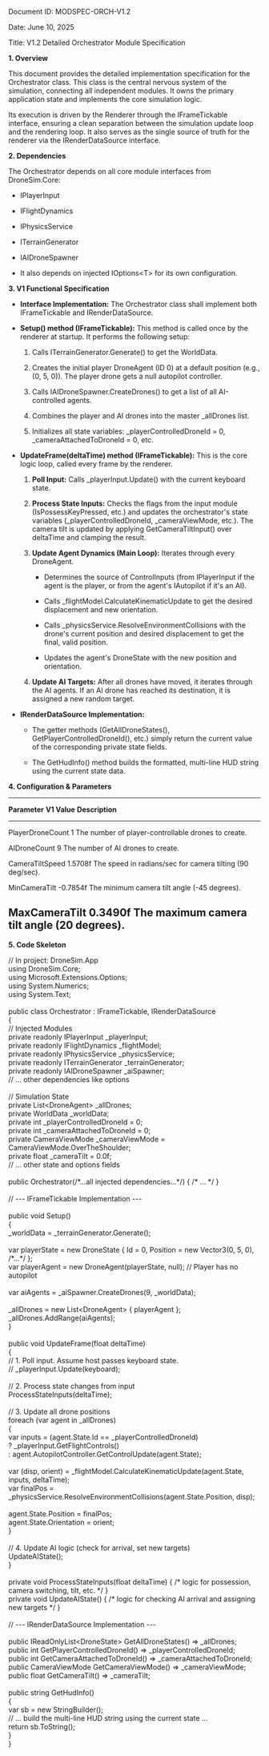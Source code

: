 Document ID: MODSPEC-ORCH-V1.2

Date: June 10, 2025

Title: V1.2 Detailed Orchestrator Module Specification

**1. Overview**

This document provides the detailed implementation specification for the Orchestrator class. This class is the central nervous system of the simulation, connecting all independent modules. It owns the primary application state and implements the core simulation logic.

Its execution is driven by the Renderer through the IFrameTickable interface, ensuring a clean separation between the simulation update loop and the rendering loop. It also serves as the single source of truth for the renderer via the IRenderDataSource interface.

**2. Dependencies**

The Orchestrator depends on all core module interfaces from DroneSim.Core:

- IPlayerInput

- IFlightDynamics

- IPhysicsService

- ITerrainGenerator

- IAIDroneSpawner

- It also depends on injected IOptions\<T\> for its own configuration.

**3. V1 Functional Specification**

- **Interface Implementation:** The Orchestrator class shall implement both IFrameTickable and IRenderDataSource.

- **Setup() method (IFrameTickable):** This method is called once by the renderer at startup. It performs the following setup:

  1.  Calls ITerrainGenerator.Generate() to get the WorldData.

  2.  Creates the initial player DroneAgent (ID 0) at a default position (e.g., (0, 5, 0)). The player drone gets a null autopilot controller.

  3.  Calls IAIDroneSpawner.CreateDrones() to get a list of all AI-controlled agents.

  4.  Combines the player and AI drones into the master \_allDrones list.

  5.  Initializes all state variables: \_playerControlledDroneId = 0, \_cameraAttachedToDroneId = 0, etc.

- **UpdateFrame(deltaTime) method (IFrameTickable):** This is the core logic loop, called every frame by the renderer.

  1.  **Poll Input:** Calls \_playerInput.Update() with the current keyboard state.

  2.  **Process State Inputs:** Checks the flags from the input module (IsPossessKeyPressed, etc.) and updates the orchestrator\'s state variables (\_playerControlledDroneId, \_cameraViewMode, etc.). The camera tilt is updated by applying GetCameraTiltInput() over deltaTime and clamping the result.

  3.  **Update Agent Dynamics (Main Loop):** Iterates through every DroneAgent.

      - Determines the source of ControlInputs (from IPlayerInput if the agent is the player, or from the agent\'s IAutopilot if it\'s an AI).

      - Calls \_flightModel.CalculateKinematicUpdate to get the desired displacement and new orientation.

      - Calls \_physicsService.ResolveEnvironmentCollisions with the drone\'s current position and desired displacement to get the final, valid position.

      - Updates the agent\'s DroneState with the new position and orientation.

  4.  **Update AI Targets:** After all drones have moved, it iterates through the AI agents. If an AI drone has reached its destination, it is assigned a new random target.

- **IRenderDataSource Implementation:**

  - The getter methods (GetAllDroneStates(), GetPlayerControlledDroneId(), etc.) simply return the current value of the corresponding private state fields.

  - The GetHudInfo() method builds the formatted, multi-line HUD string using the current state data.

**4. Configuration & Parameters**

  -----------------------------------------------------------------------------------------------------------
  **Parameter**           **V1 Value**            **Description**
  ----------------------- ----------------------- -----------------------------------------------------------
  PlayerDroneCount        1                       The number of player-controllable drones to create.

  AIDroneCount            9                       The number of AI drones to create.

  CameraTiltSpeed         1.5708f                 The speed in radians/sec for camera tilting (90 deg/sec).

  MinCameraTilt           -0.7854f                The minimum camera tilt angle (-45 degrees).

  MaxCameraTilt           0.3490f                 The maximum camera tilt angle (20 degrees).
  -----------------------------------------------------------------------------------------------------------

**5. Code Skeleton**

// In project: DroneSim.App\
using DroneSim.Core;\
using Microsoft.Extensions.Options;\
using System.Numerics;\
using System.Text;\
\
public class Orchestrator : IFrameTickable, IRenderDataSource\
{\
// Injected Modules\
private readonly IPlayerInput \_playerInput;\
private readonly IFlightDynamics \_flightModel;\
private readonly IPhysicsService \_physicsService;\
private readonly ITerrainGenerator \_terrainGenerator;\
private readonly IAIDroneSpawner \_aiSpawner;\
// \... other dependencies like options\
\
// Simulation State\
private List\<DroneAgent\> \_allDrones;\
private WorldData \_worldData;\
private int \_playerControlledDroneId = 0;\
private int \_cameraAttachedToDroneId = 0;\
private CameraViewMode \_cameraViewMode = CameraViewMode.OverTheShoulder;\
private float \_cameraTilt = 0.0f;\
// \... other state and options fields\
\
public Orchestrator(/\*\...all injected dependencies\...\*/) { /\* \... \*/ }\
\
// \-\-- IFrameTickable Implementation \-\--\
\
public void Setup()\
{\
\_worldData = \_terrainGenerator.Generate();\
\
var playerState = new DroneState { Id = 0, Position = new Vector3(0, 5, 0), /\*\...\*/ };\
var playerAgent = new DroneAgent(playerState, null); // Player has no autopilot\
\
var aiAgents = \_aiSpawner.CreateDrones(9, \_worldData);\
\
\_allDrones = new List\<DroneAgent\> { playerAgent };\
\_allDrones.AddRange(aiAgents);\
}\
\
public void UpdateFrame(float deltaTime)\
{\
// 1. Poll input. Assume host passes keyboard state.\
// \_playerInput.Update(keyboard);\
\
// 2. Process state changes from input\
ProcessStateInputs(deltaTime);\
\
// 3. Update all drone positions\
foreach (var agent in \_allDrones)\
{\
var inputs = (agent.State.Id == \_playerControlledDroneId)\
? \_playerInput.GetFlightControls()\
: agent.AutopilotController.GetControlUpdate(agent.State);\
\
var (disp, orient) = \_flightModel.CalculateKinematicUpdate(agent.State, inputs, deltaTime);\
var finalPos = \_physicsService.ResolveEnvironmentCollisions(agent.State.Position, disp);\
\
agent.State.Position = finalPos;\
agent.State.Orientation = orient;\
}\
\
// 4. Update AI logic (check for arrival, set new targets)\
UpdateAIState();\
}\
\
private void ProcessStateInputs(float deltaTime) { /\* logic for possession, camera switching, tilt, etc. \*/ }\
private void UpdateAIState() { /\* logic for checking AI arrival and assigning new targets \*/ }\
\
// \-\-- IRenderDataSource Implementation \-\--\
\
public IReadOnlyList\<DroneState\> GetAllDroneStates() =\> \_allDrones;\
public int GetPlayerControlledDroneId() =\> \_playerControlledDroneId;\
public int GetCameraAttachedToDroneId() =\> \_cameraAttachedToDroneId;\
public CameraViewMode GetCameraViewMode() =\> \_cameraViewMode;\
public float GetCameraTilt() =\> \_cameraTilt;\
\
public string GetHudInfo()\
{\
var sb = new StringBuilder();\
// \... build the multi-line HUD string using the current state \...\
return sb.ToString();\
}\
}

